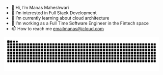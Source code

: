 - 👋 Hi, I’m Manas Maheshwari
- 👀 I’m interested in Full Stack Development
- 🌱 I’m currently learning about cloud architecture
- 💞️ I’m working as a Full Time Software Engineer in the Fintech space
- 📫 How to reach me emailmanas@icloud.com            

![Snake animation](https://github.com/manas-maheshwari/manas-maheshwari/blob/output/github-snake.svg)

<!---
manas-maheshwari/manas-maheshwari is a ✨ special ✨ repository because its `README.md` (this file) appears on your GitHub profile.
You can click the Preview link to take a look at your changes.
--->
